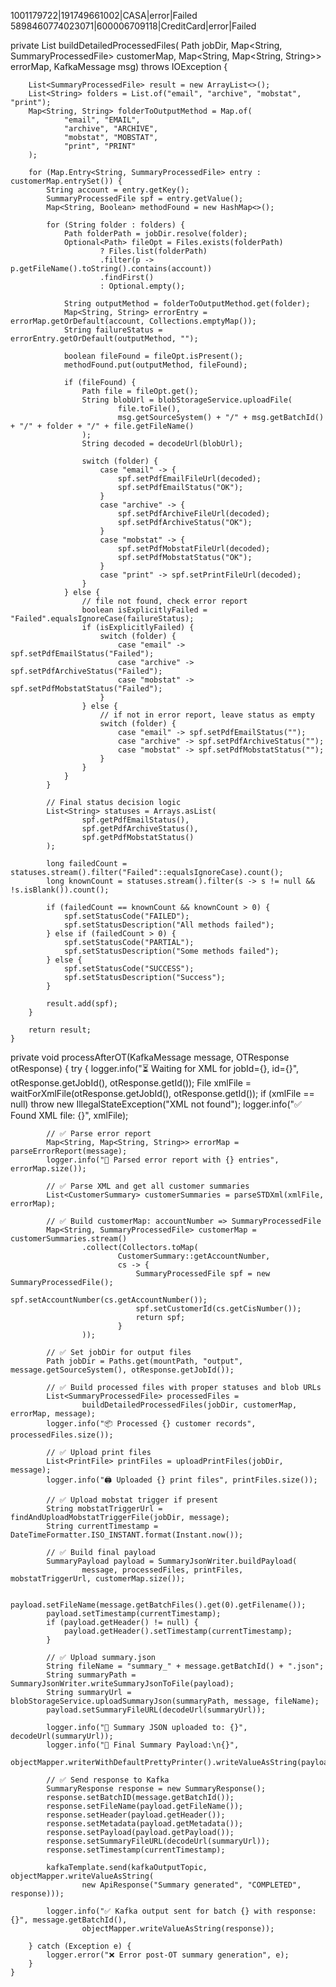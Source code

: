 1001179722|191749661002|CASA|error|Failed
5898460774023071|600006709118|CreditCard|error|Failed

private List<SummaryProcessedFile> buildDetailedProcessedFiles(
            Path jobDir,
            Map<String, SummaryProcessedFile> customerMap,
            Map<String, Map<String, String>> errorMap,
            KafkaMessage msg) throws IOException {

        List<SummaryProcessedFile> result = new ArrayList<>();
        List<String> folders = List.of("email", "archive", "mobstat", "print");
        Map<String, String> folderToOutputMethod = Map.of(
                "email", "EMAIL",
                "archive", "ARCHIVE",
                "mobstat", "MOBSTAT",
                "print", "PRINT"
        );

        for (Map.Entry<String, SummaryProcessedFile> entry : customerMap.entrySet()) {
            String account = entry.getKey();
            SummaryProcessedFile spf = entry.getValue();
            Map<String, Boolean> methodFound = new HashMap<>();

            for (String folder : folders) {
                Path folderPath = jobDir.resolve(folder);
                Optional<Path> fileOpt = Files.exists(folderPath)
                        ? Files.list(folderPath)
                        .filter(p -> p.getFileName().toString().contains(account))
                        .findFirst()
                        : Optional.empty();

                String outputMethod = folderToOutputMethod.get(folder);
                Map<String, String> errorEntry = errorMap.getOrDefault(account, Collections.emptyMap());
                String failureStatus = errorEntry.getOrDefault(outputMethod, "");

                boolean fileFound = fileOpt.isPresent();
                methodFound.put(outputMethod, fileFound);

                if (fileFound) {
                    Path file = fileOpt.get();
                    String blobUrl = blobStorageService.uploadFile(
                            file.toFile(),
                            msg.getSourceSystem() + "/" + msg.getBatchId() + "/" + folder + "/" + file.getFileName()
                    );
                    String decoded = decodeUrl(blobUrl);

                    switch (folder) {
                        case "email" -> {
                            spf.setPdfEmailFileUrl(decoded);
                            spf.setPdfEmailStatus("OK");
                        }
                        case "archive" -> {
                            spf.setPdfArchiveFileUrl(decoded);
                            spf.setPdfArchiveStatus("OK");
                        }
                        case "mobstat" -> {
                            spf.setPdfMobstatFileUrl(decoded);
                            spf.setPdfMobstatStatus("OK");
                        }
                        case "print" -> spf.setPrintFileUrl(decoded);
                    }
                } else {
                    // file not found, check error report
                    boolean isExplicitlyFailed = "Failed".equalsIgnoreCase(failureStatus);
                    if (isExplicitlyFailed) {
                        switch (folder) {
                            case "email" -> spf.setPdfEmailStatus("Failed");
                            case "archive" -> spf.setPdfArchiveStatus("Failed");
                            case "mobstat" -> spf.setPdfMobstatStatus("Failed");
                        }
                    } else {
                        // if not in error report, leave status as empty
                        switch (folder) {
                            case "email" -> spf.setPdfEmailStatus("");
                            case "archive" -> spf.setPdfArchiveStatus("");
                            case "mobstat" -> spf.setPdfMobstatStatus("");
                        }
                    }
                }
            }

            // Final status decision logic
            List<String> statuses = Arrays.asList(
                    spf.getPdfEmailStatus(),
                    spf.getPdfArchiveStatus(),
                    spf.getPdfMobstatStatus()
            );

            long failedCount = statuses.stream().filter("Failed"::equalsIgnoreCase).count();
            long knownCount = statuses.stream().filter(s -> s != null && !s.isBlank()).count();

            if (failedCount == knownCount && knownCount > 0) {
                spf.setStatusCode("FAILED");
                spf.setStatusDescription("All methods failed");
            } else if (failedCount > 0) {
                spf.setStatusCode("PARTIAL");
                spf.setStatusDescription("Some methods failed");
            } else {
                spf.setStatusCode("SUCCESS");
                spf.setStatusDescription("Success");
            }

            result.add(spf);
        }

        return result;
    }

private void processAfterOT(KafkaMessage message, OTResponse otResponse) {
        try {
            logger.info("⏳ Waiting for XML for jobId={}, id={}", otResponse.getJobId(), otResponse.getId());
            File xmlFile = waitForXmlFile(otResponse.getJobId(), otResponse.getId());
            if (xmlFile == null) throw new IllegalStateException("XML not found");
            logger.info("✅ Found XML file: {}", xmlFile);

            // ✅ Parse error report
            Map<String, Map<String, String>> errorMap = parseErrorReport(message);
            logger.info("🧾 Parsed error report with {} entries", errorMap.size());

            // ✅ Parse XML and get all customer summaries
            List<CustomerSummary> customerSummaries = parseSTDXml(xmlFile, errorMap);

            // ✅ Build customerMap: accountNumber => SummaryProcessedFile
            Map<String, SummaryProcessedFile> customerMap = customerSummaries.stream()
                    .collect(Collectors.toMap(
                            CustomerSummary::getAccountNumber,
                            cs -> {
                                SummaryProcessedFile spf = new SummaryProcessedFile();
                                spf.setAccountNumber(cs.getAccountNumber());
                                spf.setCustomerId(cs.getCisNumber());
                                return spf;
                            }
                    ));

            // ✅ Set jobDir for output files
            Path jobDir = Paths.get(mountPath, "output", message.getSourceSystem(), otResponse.getJobId());

            // ✅ Build processed files with proper statuses and blob URLs
            List<SummaryProcessedFile> processedFiles =
                    buildDetailedProcessedFiles(jobDir, customerMap, errorMap, message);
            logger.info("📦 Processed {} customer records", processedFiles.size());

            // ✅ Upload print files
            List<PrintFile> printFiles = uploadPrintFiles(jobDir, message);
            logger.info("🖨️ Uploaded {} print files", printFiles.size());

            // ✅ Upload mobstat trigger if present
            String mobstatTriggerUrl = findAndUploadMobstatTriggerFile(jobDir, message);
            String currentTimestamp = DateTimeFormatter.ISO_INSTANT.format(Instant.now());

            // ✅ Build final payload
            SummaryPayload payload = SummaryJsonWriter.buildPayload(
                    message, processedFiles, printFiles, mobstatTriggerUrl, customerMap.size());

            payload.setFileName(message.getBatchFiles().get(0).getFilename());
            payload.setTimestamp(currentTimestamp);
            if (payload.getHeader() != null) {
                payload.getHeader().setTimestamp(currentTimestamp);
            }

            // ✅ Upload summary.json
            String fileName = "summary_" + message.getBatchId() + ".json";
            String summaryPath = SummaryJsonWriter.writeSummaryJsonToFile(payload);
            String summaryUrl = blobStorageService.uploadSummaryJson(summaryPath, message, fileName);
            payload.setSummaryFileURL(decodeUrl(summaryUrl));

            logger.info("📁 Summary JSON uploaded to: {}", decodeUrl(summaryUrl));
            logger.info("📄 Final Summary Payload:\n{}",
                    objectMapper.writerWithDefaultPrettyPrinter().writeValueAsString(payload));

            // ✅ Send response to Kafka
            SummaryResponse response = new SummaryResponse();
            response.setBatchID(message.getBatchId());
            response.setFileName(payload.getFileName());
            response.setHeader(payload.getHeader());
            response.setMetadata(payload.getMetadata());
            response.setPayload(payload.getPayload());
            response.setSummaryFileURL(decodeUrl(summaryUrl));
            response.setTimestamp(currentTimestamp);

            kafkaTemplate.send(kafkaOutputTopic, objectMapper.writeValueAsString(
                    new ApiResponse("Summary generated", "COMPLETED", response)));

            logger.info("✅ Kafka output sent for batch {} with response: {}", message.getBatchId(),
                    objectMapper.writeValueAsString(response));

        } catch (Exception e) {
            logger.error("❌ Error post-OT summary generation", e);
        }
    }
